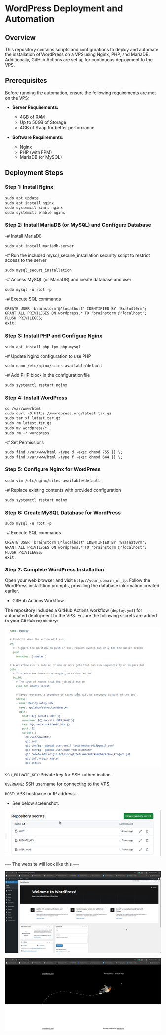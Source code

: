   # WordPress Deployment and Automation

## Overview

This repository contains scripts and configurations to deploy and automate the installation of WordPress on a VPS using Nginx, PHP, and MariaDB. Additionally, GitHub Actions are set up for continuous deployment to the VPS.

## Prerequisites

Before running the automation, ensure the following requirements are met on the VPS:

- **Server Requirements:**
  - 4GB of RAM
  - Up to 50GB of Storage
  - 4GB of Swap for better performance

- **Software Requirements:**
  - Nginx
  - PHP (with FPM)
  - MariaDB (or MySQL)

## Deployment Steps

### Step 1: Install Nginx
```
sudo apt update
sudo apt install nginx
sudo systemctl start nginx
sudo systemctl enable nginx
```
### Step 2: Install MariaDB (or MySQL) and Configure Database

-# Install MariaDB

```sudo apt install mariadb-server```

-# Run the included mysql_secure_installation security script to restrict access to the server

```sudo mysql_secure_installation```

-# Access MySQL (or MariaDB) and create database and user

```sudo mysql -u root -p ```

-# Execute SQL commands

```CREATE DATABASE wordpress;
CREATE USER 'brainstorm'@'localhost' IDENTIFIED BY 'Bra!n$t0rm';
GRANT ALL PRIVILEGES ON wordpress.* TO 'brainstorm'@'localhost';
FLUSH PRIVILEGES;
exit;
```

### Step 3: Install PHP and Configure Nginx

```sudo apt install php-fpm php-mysql```

-# Update Nginx configuration to use PHP

```sudo nano /etc/nginx/sites-available/default```

-# Add PHP block in the configuration file

```sudo systemctl restart nginx```

### Step 4: Install WordPress

```
cd /var/www/html
sudo curl -O https://wordpress.org/latest.tar.gz
sudo tar xf latest.tar.gz
sudo rm latest.tar.gz
sudo mv wordpress/* .
sudo rm -r wordpress
```

-# Set Permissions

```sudo chown -R www-data:www-data /var/www/html
sudo find /var/www/html -type d -exec chmod 755 {} \;
sudo find /var/www/html -type f -exec chmod 644 {} \;
```

### Step 5: Configure Nginx for WordPress

```sudo vim /etc/nginx/sites-available/default```

-# Replace existing contents with provided configuration

```sudo systemctl restart nginx```

### Step 6: Create MySQL Database for WordPress

```sudo mysql -u root -p```

-# Execute SQL commands

```CREATE DATABASE wordpress;
CREATE USER 'brainstorm'@'localhost' IDENTIFIED BY 'Bra!n$t0rm';
GRANT ALL PRIVILEGES ON wordpress.* TO 'brainstorm'@'localhost';
FLUSH PRIVILEGES;
exit;
```

### Step 7: Complete WordPress Installation

Open your web browser and visit `http://your_domain_or_ip`.
Follow the WordPress installation prompts, providing the database information created earlier.

- GitHub Actions Workflow

The repository includes a GitHub Actions workflow (`deploy.yml`) for automated deployment to the VPS. Ensure the following secrets are added to your GitHub repository:

![Deploy_yml](https://github.com/amitkumbhare/New_Project/blob/master/Deploy_yml.png)

`SSH_PRIVATE_KEY`: Private key for SSH authentication.

`USERNAME`: SSH username for connecting to the VPS.

`HOST`: VPS hostname or IP address.

 - See below screenshot: 

 ![Add_Key_and_Value](https://github.com/amitkumbhare/New_Project/blob/master/Screenshot.png)


 --- The website will look like this ---

![DashBoard](https://github.com/amitkumbhare/New_Project/blob/master/dashboard.png)

![Index_Page](https://github.com/amitkumbhare/New_Project/blob/master/index_page.png)

